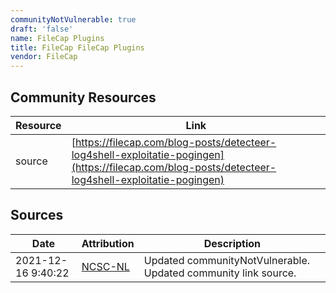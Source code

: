 ```yaml
---
communityNotVulnerable: true
draft: 'false'
name: FileCap Plugins
title: FileCap FileCap Plugins
vendor: FileCap
---
```



## Community Resources
| Resource | Link |
| --- | --- |
| source | [https://filecap.com/blog-posts/detecteer-log4shell-exploitatie-pogingen](https://filecap.com/blog-posts/detecteer-log4shell-exploitatie-pogingen) |


## Sources
| Date | Attribution | Description |
| --- | --- | --- |
| 2021-12-16 9:40:22 | [NCSC-NL](https://github.com/NCSC-NL/log4shell/blob/main/software/README.md) | Updated communityNotVulnerable. Updated community link source.  |
